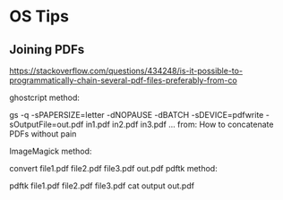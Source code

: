 # OS Tips

## Joining PDFs

https://stackoverflow.com/questions/434248/is-it-possible-to-programmatically-chain-several-pdf-files-preferably-from-co

ghostcript method:

gs -q -sPAPERSIZE=letter -dNOPAUSE -dBATCH -sDEVICE=pdfwrite -sOutputFile=out.pdf in1.pdf in2.pdf in3.pdf ...
from: How to concatenate PDFs without pain

ImageMagick method:

convert file1.pdf file2.pdf file3.pdf out.pdf
pdftk method:

pdftk file1.pdf file2.pdf file3.pdf cat output out.pdf